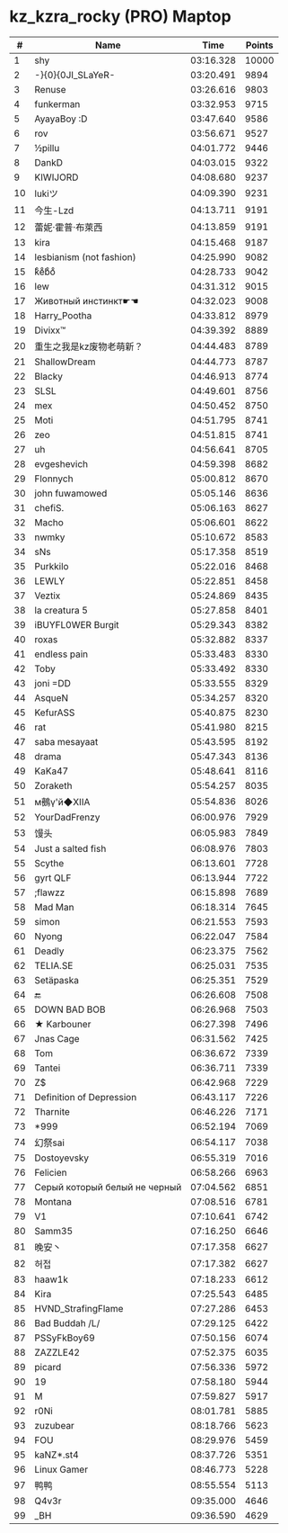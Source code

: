 # kz_kzra_rocky (PRO) Maptop

|  # | Name | Time | Points |
|-------------- | -------------- | -------------- | -------------- | 
| 1 | shy | 03:16.328 | 10000 | 
| 2 | -}{0}{0JI_SLaYeR- | 03:20.491 | 9894 | 
| 3 | Renuse | 03:26.616 | 9803 | 
| 4 | funkerman | 03:32.953 | 9715 | 
| 5 | AyayaBoy :D | 03:47.640 | 9586 | 
| 6 | rov | 03:56.671 | 9527 | 
| 7 | ½pillu | 04:01.772 | 9446 | 
| 8 | DankD | 04:03.015 | 9322 | 
| 9 | KIWIJORD | 04:08.680 | 9237 | 
| 10 | lukiツ | 04:09.390 | 9231 | 
| 11 | 今生-Lzd | 04:13.711 | 9191 | 
| 12 | 蕾妮·霍普·布萊西 | 04:13.859 | 9191 | 
| 13 | kira | 04:15.468 | 9187 | 
| 14 | lesbianism (not fashion) | 04:25.990 | 9082 | 
| 15 | kͦeͦbͦoͦ | 04:28.733 | 9042 | 
| 16 | lew | 04:31.312 | 9015 | 
| 17 | Животный инстинкт☛☚ | 04:32.023 | 9008 | 
| 18 | Harry_Pootha | 04:33.812 | 8979 | 
| 19 | Divixx™ | 04:39.392 | 8889 | 
| 20 | 重生之我是kz废物老萌新？ | 04:44.483 | 8789 | 
| 21 | ShallowDream | 04:44.773 | 8787 | 
| 22 | Blacky | 04:46.913 | 8774 | 
| 23 | SLSL | 04:49.601 | 8756 | 
| 24 | mex | 04:50.452 | 8750 | 
| 25 | Moti | 04:51.795 | 8741 | 
| 26 | zeo | 04:51.815 | 8741 | 
| 27 | uh | 04:56.641 | 8705 | 
| 28 | evgeshevich | 04:59.398 | 8682 | 
| 29 | Flonnych | 05:00.812 | 8670 | 
| 30 | john fuwamowed | 05:05.146 | 8636 | 
| 31 | chefiS. | 05:06.163 | 8627 | 
| 32 | Macho | 05:06.601 | 8622 | 
| 33 | nwmky | 05:10.672 | 8583 | 
| 34 | sNs | 05:17.358 | 8519 | 
| 35 | Purkkilo | 05:22.016 | 8468 | 
| 36 | LEWLY | 05:22.851 | 8458 | 
| 37 | Veztix | 05:24.869 | 8435 | 
| 38 | la creatura 5 | 05:27.858 | 8401 | 
| 39 | iBUYFL0WER Burgit | 05:29.343 | 8382 | 
| 40 | roxas | 05:32.882 | 8337 | 
| 41 | endless pain | 05:33.483 | 8330 | 
| 42 | Toby | 05:33.492 | 8330 | 
| 43 | joni =DD | 05:33.555 | 8329 | 
| 44 | 󠀡󠀡⁧⁧AsqueN | 05:34.257 | 8320 | 
| 45 | KefurASS | 05:40.875 | 8230 | 
| 46 | rat | 05:41.980 | 8215 | 
| 47 | saba mesayaat | 05:43.595 | 8192 | 
| 48 | drama | 05:47.343 | 8136 | 
| 49 | KaKa47 | 05:48.641 | 8116 | 
| 50 | Zoraketh | 05:54.257 | 8035 | 
| 51 |  м鵺γ'й◆ⅫA | 05:54.836 | 8026 | 
| 52 | YourDadFrenzy | 06:00.976 | 7929 | 
| 53 | 馒头 | 06:05.983 | 7849 | 
| 54 | Just a salted fish | 06:08.976 | 7803 | 
| 55 | Scythe | 06:13.601 | 7728 | 
| 56 | gyrt QLF | 06:13.944 | 7722 | 
| 57 | ;flawzz | 06:15.898 | 7689 | 
| 58 | Mad Man | 06:18.314 | 7645 | 
| 59 | simon | 06:21.553 | 7593 | 
| 60 | Nyong | 06:22.047 | 7584 | 
| 61 | Deadly | 06:23.375 | 7562 | 
| 62 | TELIA.SE | 06:25.031 | 7535 | 
| 63 | Setäpaska | 06:25.351 | 7529 | 
| 64 | 🔚 | 06:26.608 | 7508 | 
| 65 | DOWN BAD BOB | 06:26.968 | 7503 | 
| 66 | ★ Karbouner | 06:27.398 | 7496 | 
| 67 | Jnas Cage | 06:31.562 | 7425 | 
| 68 | Tom | 06:36.672 | 7339 | 
| 69 | Tantei | 06:36.711 | 7339 | 
| 70 | Z$ | 06:42.968 | 7229 | 
| 71 | Definition of Depression | 06:43.117 | 7226 | 
| 72 | 󠁳⁧⁧Tharnite | 06:46.226 | 7171 | 
| 73 | *999 | 06:52.194 | 7069 | 
| 74 | 幻祭sai | 06:54.117 | 7038 | 
| 75 | Dostoyevsky | 06:55.319 | 7016 | 
| 76 | Felicien | 06:58.266 | 6963 | 
| 77 | Серый который белый не черный | 07:04.562 | 6851 | 
| 78 | Montana | 07:08.516 | 6781 | 
| 79 | V1 | 07:10.641 | 6742 | 
| 80 | Samm35 | 07:16.250 | 6646 | 
| 81 | 晚安丶 | 07:17.358 | 6627 | 
| 82 | 허접 | 07:17.382 | 6627 | 
| 83 | haaw1k | 07:18.233 | 6612 | 
| 84 | Kira | 07:25.543 | 6485 | 
| 85 | HVND_StrafingFlame | 07:27.286 | 6453 | 
| 86 | Bad Buddah /L/ | 07:29.125 | 6422 | 
| 87 | PSSyFkBoy69 | 07:50.156 | 6074 | 
| 88 | ZAZZLE42 | 07:52.375 | 6035 | 
| 89 | picard | 07:56.336 | 5972 | 
| 90 | 19 | 07:58.180 | 5944 | 
| 91 | M | 07:59.827 | 5917 | 
| 92 | r0Ni | 08:01.781 | 5885 | 
| 93 | zuzubear | 08:18.766 | 5623 | 
| 94 | FOU | 08:29.976 | 5459 | 
| 95 | kaNZ*.st4 | 08:37.726 | 5351 | 
| 96 | Linux Gamer | 08:46.773 | 5228 | 
| 97 | 鸭鸭 | 08:55.554 | 5113 | 
| 98 | Q4v3r | 09:35.000 | 4646 | 
| 99 | _BH | 09:36.590 | 4629 | 

